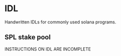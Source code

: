 # IDL

Handwritten IDLs for commonly used solana programs.

## SPL stake pool

INSTRUCTIONS ON IDL ARE INCOMPLETE
